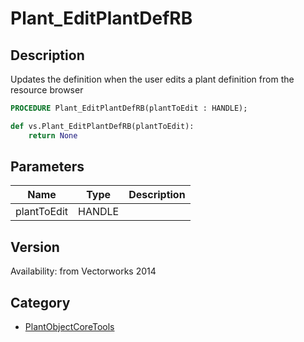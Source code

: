 # Plant_EditPlantDefRB

## Description
Updates the definition when the user edits a plant definition from the resource browser

```pascal
PROCEDURE Plant_EditPlantDefRB(plantToEdit : HANDLE);
```

```python
def vs.Plant_EditPlantDefRB(plantToEdit):
    return None
```

## Parameters
|Name|Type|Description|
|---|---|---|
|plantToEdit|HANDLE|   |

## Version
Availability: from Vectorworks 2014

## Category
* [PlantObjectCoreTools](../Categories/PlantObjectCoreTools.md)
